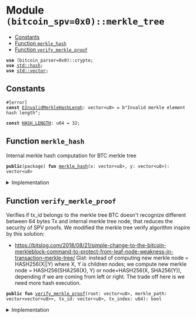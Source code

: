 
<a name="(bitcoin_spv=0x0)_merkle_tree"></a>

# Module `(bitcoin_spv=0x0)::merkle_tree`



-  [Constants](#@Constants_0)
-  [Function `merkle_hash`](#(bitcoin_spv=0x0)_merkle_tree_merkle_hash)
-  [Function `verify_merkle_proof`](#(bitcoin_spv=0x0)_merkle_tree_verify_merkle_proof)


<pre><code><b>use</b> (bitcoin_parser=0x0)::crypto;
<b>use</b> <a href="../dependencies/std/hash.md#std_hash">std::hash</a>;
<b>use</b> <a href="../dependencies/std/vector.md#std_vector">std::vector</a>;
</code></pre>



<a name="@Constants_0"></a>

## Constants


<a name="(bitcoin_spv=0x0)_merkle_tree_EInvalidMerkleHashLengh"></a>



<pre><code>#[error]
<b>const</b> <a href="../bitcoin_spv/merkle_tree.md#(bitcoin_spv=0x0)_merkle_tree_EInvalidMerkleHashLengh">EInvalidMerkleHashLengh</a>: vector&lt;u8&gt; = b"Invalid merkle element hash length";
</code></pre>



<a name="(bitcoin_spv=0x0)_merkle_tree_HASH_LENGTH"></a>



<pre><code><b>const</b> <a href="../bitcoin_spv/merkle_tree.md#(bitcoin_spv=0x0)_merkle_tree_HASH_LENGTH">HASH_LENGTH</a>: u64 = 32;
</code></pre>



<a name="(bitcoin_spv=0x0)_merkle_tree_merkle_hash"></a>

## Function `merkle_hash`

Internal merkle hash computation for BTC merkle tree


<pre><code><b>public</b>(package) <b>fun</b> <a href="../bitcoin_spv/merkle_tree.md#(bitcoin_spv=0x0)_merkle_tree_merkle_hash">merkle_hash</a>(x: vector&lt;u8&gt;, y: vector&lt;u8&gt;): vector&lt;u8&gt;
</code></pre>



<details>
<summary>Implementation</summary>


<pre><code><b>public</b>(package) <b>fun</b> <a href="../bitcoin_spv/merkle_tree.md#(bitcoin_spv=0x0)_merkle_tree_merkle_hash">merkle_hash</a>(x: vector&lt;u8&gt;, y: vector&lt;u8&gt;): vector&lt;u8&gt; {
    <b>let</b> <b>mut</b> z = x;
    z.append(y);
    hash256(z)
}
</code></pre>



</details>

<a name="(bitcoin_spv=0x0)_merkle_tree_verify_merkle_proof"></a>

## Function `verify_merkle_proof`

Verifies if tx_id belongs to the merkle tree
BTC doesn't recognize different between 64 bytes Tx and internal merkle tree node, that reduces the security of SPV proofs.
We modified the merkle tree verify algorithm inspire by this solution:
- https://bitslog.com/2018/08/21/simple-change-to-the-bitcoin-merkleblock-command-to-protect-from-leaf-node-weakness-in-transaction-merkle-tree/
Gist: instead of computing new merkle node = HASH256(X||Y) where X, Y is children nodes;
we compute new merkle node = HASH256(SHA256(X), Y) or node=HASH256(X, SHA256(Y)),
depending if we are coming from left or right.
The trade off here is we need more hash execution.


<pre><code><b>public</b> <b>fun</b> <a href="../bitcoin_spv/merkle_tree.md#(bitcoin_spv=0x0)_merkle_tree_verify_merkle_proof">verify_merkle_proof</a>(root: vector&lt;u8&gt;, merkle_path: vector&lt;vector&lt;u8&gt;&gt;, tx_id: vector&lt;u8&gt;, tx_index: u64): bool
</code></pre>



<details>
<summary>Implementation</summary>


<pre><code><b>public</b> <b>fun</b> <a href="../bitcoin_spv/merkle_tree.md#(bitcoin_spv=0x0)_merkle_tree_verify_merkle_proof">verify_merkle_proof</a>(
    root: vector&lt;u8&gt;,
    merkle_path: vector&lt;vector&lt;u8&gt;&gt;,
    tx_id: vector&lt;u8&gt;,
    tx_index: u64,
): bool {
    <b>assert</b>!(root.length() == <a href="../bitcoin_spv/merkle_tree.md#(bitcoin_spv=0x0)_merkle_tree_HASH_LENGTH">HASH_LENGTH</a>, <a href="../bitcoin_spv/merkle_tree.md#(bitcoin_spv=0x0)_merkle_tree_EInvalidMerkleHashLengh">EInvalidMerkleHashLengh</a>);
    <b>assert</b>!(tx_id.length() == <a href="../bitcoin_spv/merkle_tree.md#(bitcoin_spv=0x0)_merkle_tree_HASH_LENGTH">HASH_LENGTH</a>, <a href="../bitcoin_spv/merkle_tree.md#(bitcoin_spv=0x0)_merkle_tree_EInvalidMerkleHashLengh">EInvalidMerkleHashLengh</a>);
    <b>let</b> <b>mut</b> index = tx_index;
    <b>let</b> merkle_root = merkle_path.fold!(tx_id, |child_hash, merkle_value| {
        <b>assert</b>!(merkle_value.length() == <a href="../bitcoin_spv/merkle_tree.md#(bitcoin_spv=0x0)_merkle_tree_HASH_LENGTH">HASH_LENGTH</a>, <a href="../bitcoin_spv/merkle_tree.md#(bitcoin_spv=0x0)_merkle_tree_EInvalidMerkleHashLengh">EInvalidMerkleHashLengh</a>);
        <b>let</b> h = sha2_256(merkle_value);
        <b>let</b> parent_hash = <b>if</b> (index % 2 == 1) {
            <a href="../bitcoin_spv/merkle_tree.md#(bitcoin_spv=0x0)_merkle_tree_merkle_hash">merkle_hash</a>(h, child_hash)
        } <b>else</b> {
            <a href="../bitcoin_spv/merkle_tree.md#(bitcoin_spv=0x0)_merkle_tree_merkle_hash">merkle_hash</a>(child_hash, h)
        };
        index = index &gt;&gt; 1;
        parent_hash
    });
    merkle_root == root
}
</code></pre>



</details>
